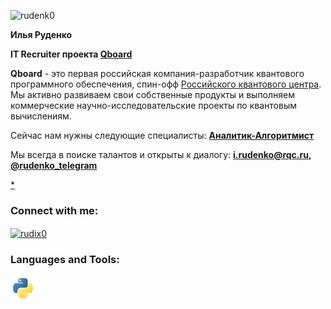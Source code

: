 

<p align="left"> <img src="https://komarev.com/ghpvc/?username=rudenk0&label=Profile%20views&color=0e75b6&style=flat" alt="rudenk0" /> </p>

**Илья Руденко**

**IT Recruiter проекта [Qboard](https://qml.rqc.ru/products/qboard)**

**Qboard** - это первая российская компания-разработчик квантового программного обеспечения, спин-офф [Российского квантового центра](https://www.rqc.ru/). Мы активно развиваем свои собственные продукты и выполняем коммерческие научно-исследовательские проекты по квантовым вычислениям.

Сейчас нам нужны следующие специалисты: **[Аналитик-Алгоритмист](https://yaroslavl.hh.ru/vacancy/77841207)**

Мы всегда в поиске талантов и открыты к диалогу: **i.rudenko@rqc.ru, [@rudenko_telegram](https://t.me/rudenko_telegram)**

[*](https://uglich.hh.ru/resume/bb46aeb2ff085767cc0039ed1f426553333158)

<h3 align="left">Connect with me:</h3>
<p align="left">
<a href="https://linkedin.com/in/rudix0" target="blank"><img align="center" src="https://raw.githubusercontent.com/rahuldkjain/github-profile-readme-generator/master/src/images/icons/Social/linked-in-alt.svg" alt="rudix0" height="30" width="40" /></a>
</p>

<h3 align="left">Languages and Tools:</h3>
<p align="left"> <a href="https://www.python.org" target="_blank" rel="noreferrer"> <img src="https://raw.githubusercontent.com/devicons/devicon/master/icons/python/python-original.svg" alt="python" width="40" height="40"/> </a> </p>
